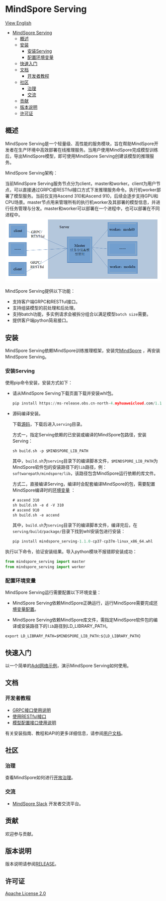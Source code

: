# MindSpore Serving

[View English](./README.md)

<!-- TOC -->

- [MindSpore Serving](#mindspore-serving)
    - [概述](#概述)
    - [安装](#安装)
        - [安装Serving](#安装serving)
        - [配置环境变量](#配置环境变量)
    - [快速入门](#快速入门)
    - [文档](#文档)
        - [开发者教程](#开发者教程)
    - [社区](#社区)
        - [治理](#治理)
        - [交流](#交流)
    - [贡献](#贡献)
    - [版本说明](#版本说明)
    - [许可证](#许可证)

<!-- /TOC -->

## 概述

MindSpore Serving是一个轻量级、高性能的服务模块，旨在帮助MindSpore开发者在生产环境中高效部署在线推理服务。当用户使用MindSpore完成模型训练后，导出MindSpore模型，即可使用MindSpore Serving创建该模型的推理服务。  

MindSpore Serving架构：

当前MindSpore Serving服务节点分为client，master和worker。client为用户节点，可以直接通过GRPC或RESTful接口方式下发推理服务命令。执行机worker部署了模型服务。当前仅支持Ascend 310和Ascend 910，后续会逐步支持GPU和CPU场景。master节点用来管理所有的执行机worker及其部署的模型信息，并进行任务管理与分发。master和worker可以部署在一个进程中，也可以部署在不同进程中。  
<img src="docs/image/architecture.png" alt="MindSpore Architecture" width="600"/>

MindSpore Serving提供以下功能：

- 支持客户端GRPC和RESTful接口。
- 支持组装模型的前处理和后处理。
- 支持batch功能，多实例请求会被拆分组合以满足模型`batch size`需要。
- 提供客户端python简易接口。

## 安装

MindSpore Serving依赖MindSpore训练推理框架，安装完[MindSpore](https://gitee.com/mindspore/mindspore#%E5%AE%89%E8%A3%85) ，再安装MindSpore Serving。

### 安装Serving

使用pip命令安装，安装方式如下：

- 请从MindSpore Serving下载页面下载并安装whl包。

    ```python
    pip install https://ms-release.obs.cn-north-4.myhuaweicloud.com/1.1.0/Serving/ascend/ubuntu_x86/mindspore_serving-1.1.0-cp37-cp37m-linux_x86_64.whl
    ```

- 源码编译安装。

    下载[源码](https://gitee.com/mindspore/serving)，下载后进入`serving`目录。

    方式一，指定Serving依赖的已安装或编译的MindSpore包路径，安装Serving：

    ```shell
    sh build.sh -p $MINDSPORE_LIB_PATH
    ```

    其中，`build.sh`为`serving`目录下的编译脚本文件，`$MINDSPORE_LIB_PATH`为MindSpore软件包的安装路径下的`lib`路径，例：`softwarepath/mindspore/lib`，该路径包含MindSpore运行依赖的库文件。

    方式二，直接编译Serving，编译时会配套编译MindSpore的包，需要配置MindSpore编译时的[环境变量](https://gitee.com/mindspore/docs/blob/master/install/mindspore_ascend_install_source.md#配置环境变量) ：

    ```shell
    # ascend 310
    sh build.sh -e d -V 310
    # ascend 910
    sh build.sh -e accend
    ```

    其中，`build.sh`为`serving`目录下的编译脚本文件，编译完后，在`serving/build/package/`目录下找到whl安装包进行安装：

    ```python
    pip install mindspore_serving-1.1.0-cp37-cp37m-linux_x86_64.whl
    ```

执行以下命令，验证安装结果。导入python模块不报错即安装成功：

```python
from mindspore_serving import master
from mindspore_serving import worker
```

### 配置环境变量

MindSpore Serving运行需要配置以下环境变量：

- MindSpore Serving依赖MindSpore正确运行，运行MindSpore需要完成[环境变量配置](https://gitee.com/mindspore/docs/blob/master/install/mindspore_ascend_install_pip.md#%E9%85%8D%E7%BD%AE%E7%8E%AF%E5%A2%83%E5%8F%98%E9%87%8F)。

- MindSpore Serving依赖MindSpore库文件，需指定MindSpore软件包的编译或安装路径下的`lib`路径到LD_LIBRARY_PATH。

```shell
export LD_LIBRARY_PATH=$MINDSPORE_LIB_PATH:${LD_LIBRARY_PATH}
```

## 快速入门

以一个简单的[Add网络示例](docs/example.md)，演示MindSpore Serving如何使用。

## 文档

### 开发者教程

- [GRPC接口使用说明](docs/GRPC.md)
- [使用RESTful接口](docs/RESTful.md)
- [模型配置接口使用说明](docs/MODEL.md)

有关安装指南、教程和API的更多详细信息，请参阅[用户文档](https://gitee.com/mindspore/serving/tree/master/docs)。

## 社区

### 治理

查看MindSpore如何进行[开放治理](https://gitee.com/mindspore/community/blob/master/governance.md)。

### 交流

- [MindSpore Slack](https://join.slack.com/t/mindspore/shared_invite/zt-dgk65rli-3ex4xvS4wHX7UDmsQmfu8w) 开发者交流平台。

## 贡献

欢迎参与贡献。

## 版本说明

版本说明请参阅[RELEASE](RELEASE.md)。

## 许可证

[Apache License 2.0](LICENSE)
